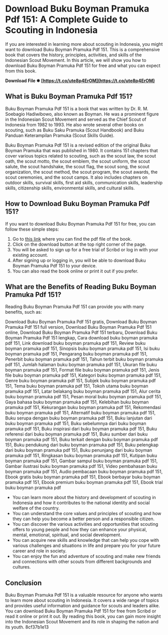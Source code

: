 
 
# Download Buku Boyman Pramuka Pdf 151: A Complete Guide to Scouting in Indonesia
 
If you are interested in learning more about scouting in Indonesia, you might want to download Buku Boyman Pramuka Pdf 151. This is a comprehensive book that covers the history, principles, activities, and skills of the Indonesian Scout Movement. In this article, we will show you how to download Buku Boyman Pramuka Pdf 151 for free and what you can expect from this book.
 
**Download File ✸ [https://t.co/ute8p4ErOM](https://t.co/ute8p4ErOM)**


 
## What is Buku Boyman Pramuka Pdf 151?
 
Buku Boyman Pramuka Pdf 151 is a book that was written by Dr. R. M. Soebagio Hadiwibowo, also known as Boyman. He was a prominent figure in the Indonesian Scout Movement and served as the Chief Scout of Indonesia from 1982 to 1993. He also wrote several other books on scouting, such as Buku Saku Pramuka (Scout Handbook) and Buku Panduan Keterampilan Pramuka (Scout Skills Guide).
 
Buku Boyman Pramuka Pdf 151 is a revised edition of the original Buku Boyman Pramuka that was published in 1980. It contains 151 chapters that cover various topics related to scouting, such as the scout law, the scout oath, the scout motto, the scout emblem, the scout uniform, the scout salute, the scout handshake, the scout flag, the scout song, the scout organization, the scout method, the scout program, the scout awards, the scout ceremonies, and the scout camps. It also includes chapters on outdoor skills, survival skills, first aid skills, communication skills, leadership skills, citizenship skills, environmental skills, and cultural skills.
 
## How to Download Buku Boyman Pramuka Pdf 151?
 
If you want to download Buku Boyman Pramuka Pdf 151 for free, you can follow these simple steps:
 
1. Go to [this link](https://www.scribd.com/document/368530024/Buku-Boyman-Pramuka-Pdf-151) where you can find the pdf file of the book.
2. Click on the download button at the top right corner of the page.
3. You will be asked to sign up for a free trial of Scribd or log in with your existing account.
4. After signing up or logging in, you will be able to download Buku Boyman Pramuka Pdf 151 to your device.
5. You can also read the book online or print it out if you prefer.

## What are the Benefits of Reading Buku Boyman Pramuka Pdf 151?
 
Reading Buku Boyman Pramuka Pdf 151 can provide you with many benefits, such as:
 
Download Buku Boyman Pramuka Pdf 151 gratis,  Download Buku Boyman Pramuka Pdf 151 full version,  Download Buku Boyman Pramuka Pdf 151 online,  Download Buku Boyman Pramuka Pdf 151 terbaru,  Download Buku Boyman Pramuka Pdf 151 lengkap,  Cara download buku boyman pramuka pdf 151,  Link download buku boyman pramuka pdf 151,  Review buku boyman pramuka pdf 151,  Sinopsis buku boyman pramuka pdf 151,  Isi buku boyman pramuka pdf 151,  Pengarang buku boyman pramuka pdf 151,  Penerbit buku boyman pramuka pdf 151,  Tahun terbit buku boyman pramuka pdf 151,  Jumlah halaman buku boyman pramuka pdf 151,  Ukuran file buku boyman pramuka pdf 151,  Format file buku boyman pramuka pdf 151,  Jenis file buku boyman pramuka pdf 151,  Kategori buku boyman pramuka pdf 151,  Genre buku boyman pramuka pdf 151,  Subjek buku boyman pramuka pdf 151,  Tema buku boyman pramuka pdf 151,  Tokoh utama buku boyman pramuka pdf 151,  Latar belakang buku boyman pramuka pdf 151,  Alur cerita buku boyman pramuka pdf 151,  Pesan moral buku boyman pramuka pdf 151,  Gaya bahasa buku boyman pramuka pdf 151,  Kelebihan buku boyman pramuka pdf 151,  Kekurangan buku boyman pramuka pdf 151,  Rekomendasi buku boyman pramuka pdf 151,  Alternatif buku boyman pramuka pdf 151,  Buku serupa dengan buku boyman pramuka pdf 151,  Buku lanjutan dari buku boyman pramuka pdf 151,  Buku sebelumnya dari buku boyman pramuka pdf 151,  Buku inspirasi dari buku boyman pramuka pdf 151,  Buku referensi dari buku boyman pramuka pdf 151,  Buku sumber dari buku boyman pramuka pdf 151,  Buku terkait dengan buku boyman pramuka pdf 151,  Buku pendukung dari buku boyman pramuka pdf 151,  Buku pelengkap dari buku boyman pramuka pdf 151,  Buku penunjang dari buku boyman pramuka pdf 151,  Ringkasan buku boyman pramuka pdf 151,  Kutipan buku boyman pramuka pdf 151,  Gambar sampul buku boyman pramuka pdf 151,  Gambar ilustrasi buku boyman pramuka pdf 151,  Video pembahasan buku boyman pramuka pdf 151,  Audio pembacaan buku boyman pramuka pdf 151,  Ebook gratis buku boyman pramuka pdf 151,  Ebook berbayar buku boyman pramuka pdf 151,  Ebook premium buku boyman pramuka pdf 151,  Ebook trial buku boyman pramuka pdf

- You can learn more about the history and development of scouting in Indonesia and how it contributes to the national identity and social welfare of the country.
- You can understand the core values and principles of scouting and how they can help you become a better person and a responsible citizen.
- You can discover the various activities and opportunities that scouting offers to young people and how they can enhance your physical, mental, emotional, spiritual, and social development.
- You can acquire new skills and knowledge that can help you cope with various challenges and situations in life and prepare you for your future career and role in society.
- You can enjoy the fun and adventure of scouting and make new friends and connections with other scouts from different backgrounds and cultures.

## Conclusion
 
Buku Boyman Pramuka Pdf 151 is a valuable resource for anyone who wants to learn more about scouting in Indonesia. It covers a wide range of topics and provides useful information and guidance for scouts and leaders alike. You can download Buku Boyman Pramuka Pdf 151 for free from Scribd or read it online or print it out. By reading this book, you can gain more insight into the Indonesian Scout Movement and its role in shaping the nation and its youth.
 8cf37b1e13
 
